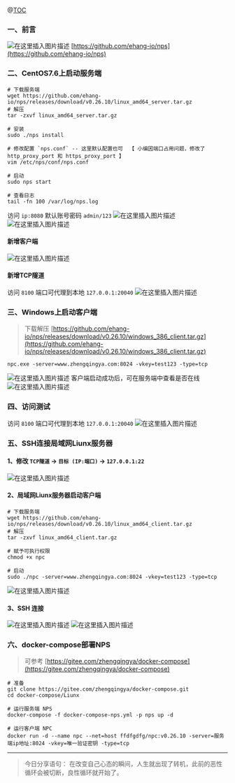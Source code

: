 @[TOC](文章目录)

### 一、前言

![在这里插入图片描述](https://img-blog.csdnimg.cn/dd47362a8fbd47d4809f5faad0add12c.png?x-oss-process=image/watermark,type_d3F5LXplbmhlaQ,shadow_50,text_Q1NETiBA6YOR5riF,size_20,color_FFFFFF,t_70,g_se,x_16)
[https://github.com/ehang-io/nps](https://github.com/ehang-io/nps)

### 二、CentOS7.6上启动服务端

```shell
# 下载服务端
wget https://github.com/ehang-io/nps/releases/download/v0.26.10/linux_amd64_server.tar.gz
# 解压
tar -zxvf linux_amd64_server.tar.gz

# 安装
sudo ./nps install

# 修改配置 `nps.conf` -- 这里默认配置也可  【 小编因端口占用问题，修改了 http_proxy_port 和 https_proxy_port 】
vim /etc/nps/conf/nps.conf

# 启动
sudo nps start

# 查看日志
tail -fn 100 /var/log/nps.log
```

访问 `ip:8080`
默认账号密码 `admin/123`
![在这里插入图片描述](https://img-blog.csdnimg.cn/57dbfee5b04d49f0b59cc8b59d1305ff.png?x-oss-process=image/watermark,type_d3F5LXplbmhlaQ,shadow_50,text_Q1NETiBA6YOR5riF,size_20,color_FFFFFF,t_70,g_se,x_16)
![在这里插入图片描述](https://img-blog.csdnimg.cn/a72f4ed984404f80b08a40d9a4709025.png?x-oss-process=image/watermark,type_d3F5LXplbmhlaQ,shadow_50,text_Q1NETiBA6YOR5riF,size_20,color_FFFFFF,t_70,g_se,x_16)

#### 新增客户端

![在这里插入图片描述](https://img-blog.csdnimg.cn/a8265a1db49647549adbee571c615ecd.png?x-oss-process=image/watermark,type_d3F5LXplbmhlaQ,shadow_50,text_Q1NETiBA6YOR5riF,size_20,color_FFFFFF,t_70,g_se,x_16)

#### 新增TCP隧道

访问 `8100` 端口可代理到本地 `127.0.0.1:20040`
![在这里插入图片描述](https://img-blog.csdnimg.cn/b7cc9b7f667840eaa9ee1e2ca1c0ef1d.png?x-oss-process=image/watermark,type_d3F5LXplbmhlaQ,shadow_50,text_Q1NETiBA6YOR5riF,size_20,color_FFFFFF,t_70,g_se,x_16)

### 三、Windows上启动客户端

> 下载解压 [https://github.com/ehang-io/nps/releases/download/v0.26.10/windows_386_client.tar.gz](https://github.com/ehang-io/nps/releases/download/v0.26.10/windows_386_client.tar.gz)

```shell
npc.exe -server=www.zhengqingya.com:8024 -vkey=test123 -type=tcp
```

![在这里插入图片描述](https://img-blog.csdnimg.cn/8788521f9a714e1380075691229c77e5.png?x-oss-process=image/watermark,type_d3F5LXplbmhlaQ,shadow_50,text_Q1NETiBA6YOR5riF,size_20,color_FFFFFF,t_70,g_se,x_16)
客户端启动成功后，可在服务端中查看是否在线
![在这里插入图片描述](https://img-blog.csdnimg.cn/adc953841ec145c083a0ea27e03fb685.png?x-oss-process=image/watermark,type_d3F5LXplbmhlaQ,shadow_50,text_Q1NETiBA6YOR5riF,size_20,color_FFFFFF,t_70,g_se,x_16)

### 四、访问测试

访问 `8100` 端口可代理到本地 `127.0.0.1:20040`
![在这里插入图片描述](https://img-blog.csdnimg.cn/1c6b2ac73b5f4bc385224c7680493cb3.png?x-oss-process=image/watermark,type_d3F5LXplbmhlaQ,shadow_50,text_Q1NETiBA6YOR5riF,size_20,color_FFFFFF,t_70,g_se,x_16)

### 五、SSH连接局域网Liunx服务器

#### 1、修改 `TCP隧道` -> `目标 (IP:端口)` -> `127.0.0.1:22`
![在这里插入图片描述](https://img-blog.csdnimg.cn/9fc7898a6f114de79b9bea7aa844248e.png?x-oss-process=image/watermark,type_d3F5LXplbmhlaQ,shadow_50,text_Q1NETiBA6YOR5riF,size_20,color_FFFFFF,t_70,g_se,x_16)
#### 2、局域网Liunx服务器启动客户端

```shell
# 下载服务端
wget https://github.com/ehang-io/nps/releases/download/v0.26.10/linux_amd64_client.tar.gz
# 解压
tar -zxvf linux_amd64_client.tar.gz

# 赋予可执行权限
chmod +x npc

# 启动
sudo ./npc -server=www.zhengqingya.com:8024 -vkey=test123 -type=tcp
```

![在这里插入图片描述](https://img-blog.csdnimg.cn/cf186b1e9c614a7bb5fd12342478f9f9.png)

#### 3、SSH 连接
![在这里插入图片描述](https://img-blog.csdnimg.cn/8dd5527a7e724fdaa3cca8deecd4deea.png?x-oss-process=image/watermark,type_d3F5LXplbmhlaQ,shadow_50,text_Q1NETiBA6YOR5riF,size_20,color_FFFFFF,t_70,g_se,x_16)
![在这里插入图片描述](https://img-blog.csdnimg.cn/49baa074b4724e7e9fe12f340a0260b3.png?x-oss-process=image/watermark,type_d3F5LXplbmhlaQ,shadow_50,text_Q1NETiBA6YOR5riF,size_20,color_FFFFFF,t_70,g_se,x_16)

### 六、docker-compose部署NPS

> 可参考 [https://gitee.com/zhengqingya/docker-compose](https://gitee.com/zhengqingya/docker-compose)

```shell
# 准备
git clone https://gitee.com/zhengqingya/docker-compose.git
cd docker-compose/Liunx

# 运行服务端 NPS
docker-compose -f docker-compose-nps.yml -p nps up -d

# 运行客户端 NPC
docker run -d --name npc --net=host ffdfgdfg/npc:v0.26.10 -server=服务端ip地址:8024 -vkey=唯一验证密钥 -type=tcp
```


--- 

> 今日分享语句：
> 在改变自己心态的瞬间，人生就出现了转机，此前的恶性循环会被切断，良性循环就开始了。
